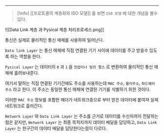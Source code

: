 
---

>[!info] [[프로토콜의 계층화와 ISO 모델]] 를 보면 `ISO 모델` 에 대한 개념을 볼수 있다.


![[Data Link 계층 과 Pysical 계층 처리프로세스.png]]

통신은 실제로 물리적인 통신 매체를 사용하여 일어난다.

`Data link Layer` 는 통신 매체에 직접 연결된 기기 사이에 데이터를 주고 받을수 있도록 하는 역할을 한다.

`Pysical Layer` 는 데이터의 `0` 과 `1` 을 `전압이나 빛의 펄스` 로 변환하여 물리적인 통신 매체에 흘려보내준다.

여기서 말하는 직접 연결된 기기간에도 주소를 사용하는데 `MAC 주소`, `물리주소`, `하드웨어 주소` 라고 한다.
이 주소는 동일한 통신 매체에 연결된 기기를 식별하기 위한 것이다.

이러한 `MAC 주소` 정보를 포함한 헤더가 네트워크층으로 부터 받은 데이터에 붙여져 실제 네트워크로 흘러간다.

`Network Layer` 와 `Data Link Layer` 는 주소를 근거로 데이터를 수신처까지 전달하는 점은 같지만, `Network Layer` 는 최종 목적지까지 데이터 배달을 담당하고, `Data Link Layer` 는 한구간의 데이터 배달을 담당한다는점이 다르다.